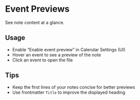 # Event Previews

See note content at a glance.

## Usage

- Enable “Enable event preview” in Calendar Settings (UI)
- Hover an event to see a preview of the note
- Click an event to open the file

## Tips

- Keep the first lines of your notes concise for better previews
- Use frontmatter `Title` to improve the displayed heading
